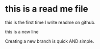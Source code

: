 # this is a read me file

this is the first time I write readme on github.

this is a new line

Creating a new branch is quick AND simple.

